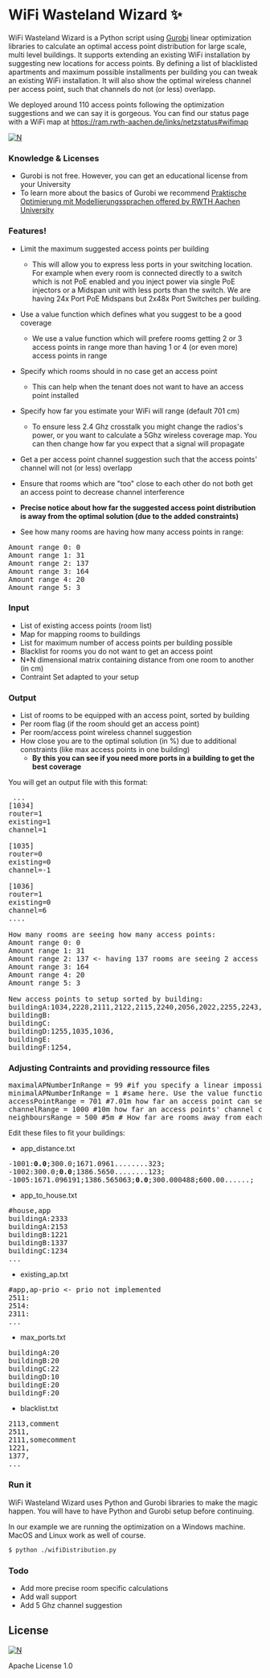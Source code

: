 # WiFi Wasteland Wizard :sparkles:

 
WiFi Wasteland Wizard is a Python script using [Gurobi](http://www.gurobi.com/) linear optimization libraries to calculate an optimal access point distribution for large scale, multi level buildings. It supports extending an existing WiFi installation by suggesting new locations for access points. By defining a list of blacklisted apartments and maximum possible installments per building you can tweak an existing WiFi installation. It will also show the optimal wireless channel per access point, such that channels do not (or less) overlapp.

We deployed around 110 access points following the optimization suggestions and we can say it is gorgeous. You can find our status page with a WiFi map at https://ram.rwth-aachen.de/links/netzstatus#wifimap

[![N](https://www.gurobi.com/documentation/7.0/quickstart_mac/logo.png)](http://www.gurobi.com/)

### Knowledge & Licenses
  - Gurobi is not free. However, you can get an educational license from your University
  - To learn more about the basics of Gurobi we recommend [Praktische Optimierung mit Modellierungssprachen offered by RWTH Aachen University](http://www.wiwi.rwth-aachen.de/go/id/lsqb/file/module-34-47-75)


### Features!
+ Limit the maximum suggested access points per building
  + This will allow you to express less ports in your switching location. For example when every room is connected directly to a switch which is not PoE enabled and you inject power via single PoE injectors or a Midspan unit with less ports than the switch. We are having 24x Port PoE Midspans but 2x48x Port Switches per building.

+ Use a value function which defines what you suggest to be a good coverage
  + We use a value function which will prefere rooms getting 2 or 3 access points in range more than having 1 or 4 (or even more) access points in range

+ Specify which rooms should in no case get an access point
  + This can help when the tenant does not want to have an access point installed

+ Specify how far you estimate your WiFi will range (default 701 cm)
  + To ensure less 2.4 Ghz crosstalk you might change the radios's power, or you want to calculate a 5Ghz wireless coverage map. You can then change how far you expect that a signal will propagate

+ Get a per access point channel suggestion such that the access points' channel will not (or less) overlapp

+ Ensure that rooms which are "too" close to each other do not both get an access point to decrease channel interference

+ **Precise notice about how far the suggested access point distribution is away from the optimal solution (due to the added constraints)**

+ See how many rooms are having how many access points in range:
<pre>
Amount range 0: 0
Amount range 1: 31
Amount range 2: 137
Amount range 3: 164
Amount range 4: 20
Amount range 5: 3
</pre>


### Input
- List of existing access points (room list)
- Map for mapping rooms to buildings
- List for maximum number of access points per building possible
- Blacklist for rooms you do not want to get an access point
- N*N dimensional matrix containing distance from one room to another (in cm)
- Contraint Set adapted to your setup
  
### Output
- List of rooms to be equipped with an access point, sorted by building
- Per room flag (if the room should get an access point)
- Per room/access point wireless channel suggestion
- How close you are to the optimal solution (in %) due to additional constraints (like max access points in one building)
  - **By this you can see if you need more ports in a building to get the best coverage**

You will get an output file with this format:

<pre> ...
[1034]
router=1
existing=1
channel=1

[1035]
router=0
existing=0
channel=-1

[1036]
router=1
existing=0
channel=6
....

How many rooms are seeing how many access points:
Amount range 0: 0
Amount range 1: 31
Amount range 2: 137 <- having 137 rooms are seeing 2 access points in defined range
Amount range 3: 164
Amount range 4: 20
Amount range 5: 3

New access points to setup sorted by building:
buildingA:1034,2228,2111,2122,2115,2240,2056,2022,2255,2243,2336,2008,
buildingB:<perfect coverage achieved>
buildingC:<perfect coverage achieved>
buildingD:1255,1035,1036,
buildingE:<perfect coverage achieved>
buildingF:1254,
</pre>


### Adjusting Contraints and providing ressource files

<pre>
maximalAPNumberInRange = 99 #if you specify a linear impossible contraint, there will be no solution
minimalAPNumberInRange = 1 #same here. Use the value function to specify how many APs you wish to have in range
accessPointRange = 701 #7.01m how far an access point can send its signal
channelRange = 1000 #10m how far an access points' channel can interfere with a different AP on the same channel
neighboursRange = 500 #5m # How far are rooms away from each other to be considered neighbours
</pre>

Edit these files to fit your buildings:
+ app_distance.txt
<pre>
-1001:<b>0.0</b>;300.0;1671.0961........323;
-1002:300.0;<b>0.0</b>;1386.5650........123;
-1005:1671.096191;1386.565063;<b>0.0</b>;300.000488;600.00......;
</pre>
+ app_to_house.txt
<pre>
#house,app
buildingA:2333
buildingA:2153
buildingB:1221
buildingB:1337
buildingC:1234
...
</pre>
+ existing_ap.txt
<pre>
#app,ap-prio <- prio not implemented
2511:
2514:
2311:
...
</pre>
+ max_ports.txt
<pre>
buildingA:20
buildingB:20
buildingC:22
buildingD:10
buildingE:20
buildingF:20
</pre>
+ blacklist.txt
<pre>
2113,comment
2511,
2111,somecomment
1221,
1377,
...
</pre>

### Run it

WiFi Wasteland Wizard uses Python and Gurobi libraries to make the magic happen. You will have to have Python and Gurobi setup before continuing.

In our example we are running the optimization on a Windows machine. MacOS and Linux work as well of course.

```sh
$ python ./wifiDistribution.py
```

### Todo
  + Add more precise room specific calculations
  + Add wall support
  + Add 5 Ghz channel suggestion

License
----
[![N](https://www.python.org/static/community_logos/python-powered-w-100x40.png)](https://www.python.org/)

Apache License 1.0
